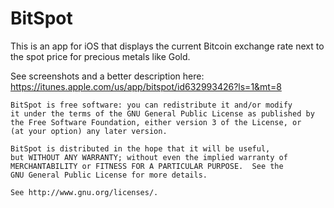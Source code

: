 BitSpot
=======

This is an app for iOS that displays the current Bitcoin exchange rate next to the spot price for precious metals like Gold.

See screenshots and a better description here: https://itunes.apple.com/us/app/bitspot/id632993426?ls=1&mt=8


    BitSpot is free software: you can redistribute it and/or modify
    it under the terms of the GNU General Public License as published by
    the Free Software Foundation, either version 3 of the License, or
    (at your option) any later version.

    BitSpot is distributed in the hope that it will be useful,
    but WITHOUT ANY WARRANTY; without even the implied warranty of
    MERCHANTABILITY or FITNESS FOR A PARTICULAR PURPOSE.  See the
    GNU General Public License for more details.

    See http://www.gnu.org/licenses/.
